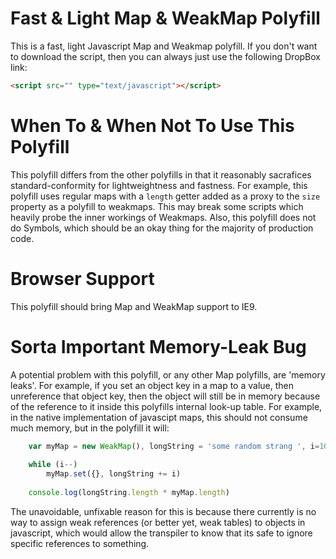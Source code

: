 # Fast & Light Map & WeakMap Polyfill
This is a fast, light Javascript Map and Weakmap polyfill. If you don't want to download the script, then you can always just use the following DropBox link:

```HTML
<script src="" type="text/javascript"></script>
```

# When To & When Not To Use This Polyfill
This polyfill differs from the other polyfills in that it reasonably sacrafices standard-conformity for lightweightness and fastness. For example, this polyfill uses regular maps with a `length` getter added as a proxy to the `size` property as a polyfill to weakmaps. This may break some scripts which heavily probe the inner workings of Weakmaps. Also, this polyfill does not do Symbols, which should be an okay thing for the majority of production code.

# Browser Support
This polyfill should bring Map and WeakMap support to IE9.

# Sorta Important Memory-Leak Bug
A potential problem with this polyfill, or any other Map polyfills, are 'memory leaks'. For example, if you set an object key in a map to a value, then unreference that object key, then the object will still be in memory because of the reference to it inside this polyfills internal look-up table. For example, in the native implementation of javascipt maps, this should not consume much memory, but in the polyfill it will:

```Javascript
    var myMap = new WeakMap(), longString = 'some random strang ', i=100e+6;
    
    while (i--)
        myMap.set({}, longString += i)
    
    console.log(longString.length * myMap.length)
```

The unavoidable, unfixable reason for this is because there currently is no way to assign weak references (or better yet, weak tables) to objects in javascript, which would allow the transpiler to know that its safe to ignore specific references to something.
